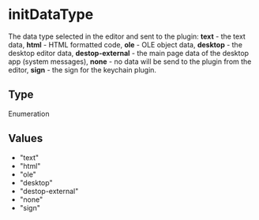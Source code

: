 # initDataType

The data type selected in the editor and sent to the plugin:
**text** - the text data,
**html** - HTML formatted code,
**ole** - OLE object data,
**desktop** - the desktop editor data,
**destop-external** - the main page data of the desktop app (system messages),
**none** - no data will be send to the plugin from the editor,
**sign** - the sign for the keychain plugin.

## Type

Enumeration

## Values

- "text"
- "html"
- "ole"
- "desktop"
- "destop-external"
- "none"
- "sign"

